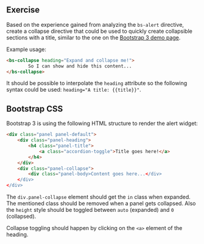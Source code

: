 ## Exercise

Based on the experience gained from analyzing the `bs-alert` directive, create a collapse directive
that could be used to quickly create collapsible sections with a title, similar to the one on the
[Bootstrap 3 demo page](http://getbootstrap.com/javascript/#collapse).

Example usage:

```html
<bs-collapse heading="Expand and collapse me!">
        So I can show and hide this content...
</bs-collapse>
```

It should be possible to interpolate the `heading` attribute so the following syntax could be used:
`heading="A title: {{title}}"`.


## Bootstrap CSS

Bootstrap 3 is using the following HTML structure to render the alert widget:

```html
<div class="panel panel-default">
    <div class="panel-heading">
        <h4 class="panel-title">
            <a class="accordion-toggle">Title goes here!</a>
        </h4>
    </div>
    <div class="panel-collapse">
        <div class="panel-body>Content goes here...</div>
    </div>
</div>
```

The `div.panel-collapse` element should get the `in` class  when expanded.
The mentioned class should be removed when a panel gets collapsed.
Also the `height` style should be toggled between `auto` (expanded) and `0` (collapsed).

Collapse toggling should happen by clicking on the `<a>` element of the heading.
